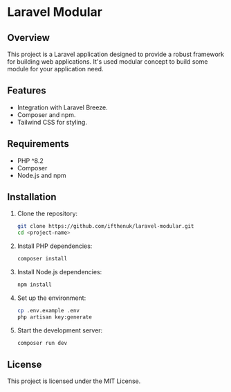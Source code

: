 # Laravel Modular

## Overview

This project is a Laravel application designed to provide a robust framework for building web applications. It's used modular concept to build some module for your application need.

## Features

- Integration with Laravel Breeze.
- Composer and npm.
- Tailwind CSS for styling.

## Requirements

- PHP ^8.2
- Composer
- Node.js and npm

## Installation

1. Clone the repository:
   ```bash
   git clone https://github.com/ifthenuk/laravel-modular.git
   cd <project-name>
   ```

2. Install PHP dependencies:
   ```bash
   composer install
   ```

3. Install Node.js dependencies:
   ```bash
   npm install
   ```

4. Set up the environment:
   ```bash
   cp .env.example .env
   php artisan key:generate
   ```

6. Start the development server:
   ```bash
   composer run dev
   ```
   
## License

This project is licensed under the MIT License.
